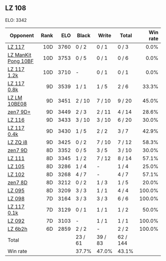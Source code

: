 ## LZ 108 ##

ELO: 3342

Opponent | Rank | ELO | Black | Write | Total | Win rate
---------|-----:|----:|-------|-------|-------|-------:
[LZ 117](LZ%20117.md) | 10D | 3760 | 0 / 2 | 0 / 1 | 0 / 3 | 0.0%
[LZ ManKit Pong 10BF](LZ%20ManKit%20Pong%2010BF.md) | 10D | 3753 | 0 / 5 | 0 / 1 | 0 / 6 | 0.0%
[LZ 117 1.2k](LZ%20117%201.2k.md) | 10D | 3710 | - | 0 / 1 | 0 / 1 | 0.0%
[LZ 117 0.8k](LZ%20117%200.8k.md) | 9D | 3539 | 1 / 1 | 1 / 5 | 2 / 6 | 33.3%
[LZ LM 10BE08](LZ%20LM%2010BE08.md) | 9D | 3451 | 2 / 10 | 7 / 10 | 9 / 20 | 45.0%
[zen7 9D+](zen7%209D+.md) | 9D | 3449 | 2 / 3 | 2 / 11 | 4 / 14 | 28.6%
[LZ 116](LZ%20116.md) | 9D | 3433 | 3 / 10 | 3 / 10 | 6 / 20 | 30.0%
[LZ 117 0.4k](LZ%20117%200.4k.md) | 9D | 3430 | 1 / 5 | 2 / 2 | 3 / 7 | 42.9%
[LZ ZQ i8](LZ%20ZQ%20i8.md) | 9D | 3425 | 0 / 2 | 7 / 10 | 7 / 12 | 58.3%
[zen7 9D](zen7%209D.md) | 8D | 3352 | 0 / 5 | 3 / 5 | 3 / 10 | 30.0%
[LZ 111](LZ%20111.md) | 8D | 3345 | 1 / 2 | 7 / 12 | 8 / 14 | 57.1%
[LZ 105](LZ%20105.md) | 8D | 3286 | 1 / 4 | - | 1 / 4 | 25.0%
[LZ 102](LZ%20102.md) | 8D | 3268 | 4 / 7 | - | 4 / 7 | 57.1%
[zen7 8D](zen7%208D.md) | 8D | 3212 | 0 / 2 | 1 / 3 | 1 / 5 | 20.0%
[LZ 095](LZ%20095.md) | 8D | 3209 | 3 / 3 | 1 / 1 | 4 / 4 | 100.0%
[LZ 098](LZ%20098.md) | 7D | 3164 | 3 / 3 | 3 / 3 | 6 / 6 | 100.0%
[LZ 117 0.1k](LZ%20117%200.1k.md) | 7D | 3129 | 0 / 1 | 1 / 1 | 1 / 2 | 50.0%
[LZ 092](LZ%20092.md) | 7D | 3103 | - | 1 / 1 | 1 / 1 | 100.0%
[LZ 6b2h](LZ%206b2h.md) | 6D | 2859 | 2 / 2 | - | 2 / 2 | 100.0%
Total | | | 23 / 61 | 39 / 83 | 62 / 144 | 
Win rate| | | 37.7% | 47.0% | 43.1% | 
